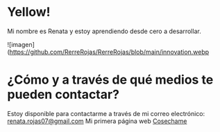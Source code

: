 # Yellow!
Mi nombre es Renata y estoy aprendiendo desde cero a desarrollar.

![imagen](https://github.com/RerreRojas/RerreRojas/blob/main/innovation.webp 

# ¿Cómo y a través de qué medios te pueden contactar?
Estoy disponible para contactarme a través de mi correo electrónico: renata.rojas07@gmail.com
Mi primera página web [Cosechame](https://cosechame.cl/) 

